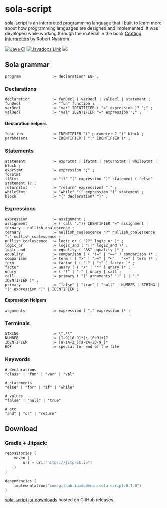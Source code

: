 # sola-script

sola-script is an interpreted programming language that I built to learn more about how programming languages are
designed and implemented. It was developed while working through the material in the
book [Crafting Interpreters](https://craftinginterpreters.com/) by Robert Nystrom.

[![Java CI](https://github.com/iamdudeman/sola-script/actions/workflows/ci_build.yml/badge.svg)](https://github.com/iamdudeman/sola-script/actions/workflows/ci_build.yml)
[![Javadocs Link](https://img.shields.io/badge/Javadocs-blue.svg)](https://iamdudeman.github.io/sola-script/)
[![](https://jitpack.io/v/iamdudeman/sola-script.svg)](https://jitpack.io/#iamdudeman/sola-script)


## Sola grammar

```
program              := declaration* EOF ;
```

### Declarations

```
declaration          := funDecl | varDecl | valDecl | statement ;
funDecl              := "fun" function ;
varDecl              := "var" IDENTIFIER ( "=" expression )? ";" ;
valDecl              := "val" IDENTIFIER "=" expression ";" ;
```

#### Declaration helpers

```
function             := IDENTIFIER "(" parameters? ")" block ;
parameters           := IDENTIFIER ( "," IDENTIFIER )* ;
```

### Statements

```
statement            := exprStmt | ifStmt | returnStmt | whileStmt | block ;
exprStmt             := expression ";" ;
forStmt
ifStmt               := "if" "(" expression ")" statement ( "else" statement )? ;
returnStmt           := "return" expression? ";" ;
whileStmt            := "while" "(" expression ")" statement ;
block                := "{" declaration* "}" ;
```

### Expressions

```
expression           := assignment ;
assignment           := ( call ".")? IDENTIFIER "=" assignment | ternary | nullish_coalescence ;
ternary              := nullish_coalescence "?" nullish_coalescence ":" nullish_coalescence ;
nullish_coalescence  := logic_or ( "??" logic_or )* ;
logic_or             := logic_and ( "||" logic_and )* ;
logic_and            := equality ( "&&" equality )* ;
equality             := comparison ( ( "!=" | "==" ) comparison )* ;
comparison           := term ( ( ">" | ">=" | "<" | "<=" ) term )* ;
term                 := factor ( ( "-" | "+" ) factor )* ;
factor               := unary ( ( "/" | "*" ) unary )* ;
unary                := ( "!" | "-" ) unary | call ;
call                 := primary ( "(" arguments? ")" ) | "." IDENTIFIER )* ;
primary              := "false" | "true" | "null" | NUMBER | STRING | "(" expression ")" | IDENTIFIER ;
```

#### Expression Helpers

```
arguments            := expression ( "," expression )* ;
```

### Terminals

```
STRING               := \".*\"
NUMBER               := [1-9][0-9]*(\.[0-9]+)?
IDENTIFIER           := [a-zA-Z_][a-zA-Z0-9_]*
EOF                  := special for end of the file
```

### Keywords

```
# declarations
"class" | "fun" | "var" | "val"

# statements
"else" | "for" | "if" | "while"

# values
"false" | "null" | "true"

# etc
"and" | "or" | "return"
```

## Download

### Gradle + Jitpack:

```kotlin
repositories {
    maven {
        url = uri("https://jitpack.io")
    }
}

dependencies {
    implementation("com.github.iamdudeman:sola-script:0.1.0")
}
```

[sola-script jar downloads](https://github.com/iamdudeman/sola-script/releases) hosted on GitHub releases.
